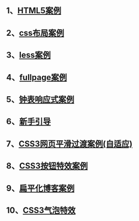 ## 1、[HTML5案例](https://iharder.github.io/imooc-QD/HTML5静态网页开发/index.html)

## 2、[css布局案例](https://iharder.github.io/imooc-QD/css网页布局/index.html)

## 3、[less案例](https://iharder.github.io/imooc-QD/less实战2/index.html)

## 4、[fullpage案例](https://iharder.github.io/imooc-QD/fullpage实战/index.html)

## 5、[钟表响应式案例](https://iharder.github.io/imooc-QD/钟表移动端/index.html)

## 6、[新手引导](https://iharder.github.io/imooc-QD/新手引导/index.html)

## 7、[CSS3网页平滑过渡案例(自适应)](https://iharder.github.io/imooc-QD/CSS3网页平滑/index.html)

## 8、[CSS3按钮特效案例](https://iharder.github.io/imooc-QD/按钮特效/index.html)

## 9、[扁平化博客案例](https://iharder.github.io/imooc-QD/扁平化博客/index.html)

## 10、[CSS3气泡特效](https://iharder.github.io/imooc-QD/CSS3气泡特效/index.html)
